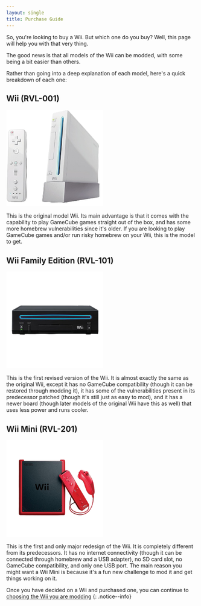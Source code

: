```yaml
---
layout: single
title: Purchase Guide
---
```


So, you're looking to buy a Wii. But which one do you buy? Well, this page will help you with that very thing.

The good news is that all models of the Wii can be modded, with some being a bit easier than others.

Rather than going into a deep explanation of each model, here's a quick breakdown of each one:

## Wii (RVL-001)

<img src="/images/wii.png" alt="Wii" style="width:256px;height:256px;"/>

This is the original model Wii. Its main advantage is that it comes with the capability to play GameCube games straight out of the box, and has some more homebrew vulnerabilities since it's older. If you are looking to play GameCube games and/or run risky homebrew on your Wii, this is the model to get.

## Wii Family Edition (RVL-101)

<img src="/images/wiifamilyedition.png" alt="Wii Family Edition" style="width:256px;height:256px;"/>

This is the first revised version of the Wii. It is almost exactly the same as the original Wii, except it has no GameCube compatibility (though it can be restored through modding it), it has some of the vulnerabilities present in its predecessor patched (though it's still just as easy to mod), and it has a newer board (though later models of the original Wii have this as well) that uses less power and runs cooler.

## Wii Mini (RVL-201)

<img src="/images/wiimini.png" alt="Wii Mini" style="width:256px;height:256px;"/>

This is the first and only major redesign of the Wii. It is completely different from its predecessors. It has no internet connectivity (though it can be connected through homebrew and a USB adapter), no SD card slot, no GameCube compatibility, and only one USB port. The main reason you might want a Wii Mini is because it's a fun new challenge to mod it and get things working on it.

Once you have decided on a Wii and purchased one, you can continue to [choosing the Wii you are modding](/wiiselection)
{: .notice--info}
